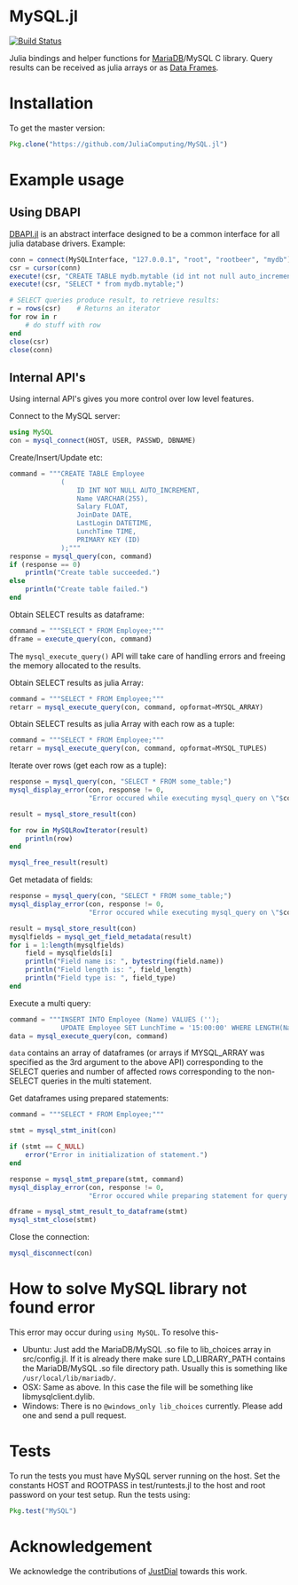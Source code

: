 MySQL.jl
======

[![Build Status](https://travis-ci.org/JuliaDB/MySQL.jl.svg?branch=master)](https://travis-ci.org/JuliaDB/MySQL.jl)

Julia bindings and helper functions for [MariaDB](https://mariadb.org/)/MySQL C library.
Query results can be received as julia arrays or as [Data Frames](https://github.com/JuliaStats/DataFrames.jl).

# Installation

To get the master version:
```julia
Pkg.clone("https://github.com/JuliaComputing/MySQL.jl")
```

# Example usage

## Using DBAPI

[DBAPI.jl](https://github.com/JuliaDB/DBAPI.jl) is an abstract interface designed to be a common interface for all julia database drivers.  Example:

```julia
conn = connect(MySQLInterface, "127.0.0.1", "root", "rootbeer", "mydb")
csr = cursor(conn)
execute!(csr, "CREATE TABLE mydb.mytable (id int not null auto_increment, name varchar(50) not null, age int, birthday date, primary key (id));")
execute!(csr, "SELECT * from mydb.mytable;")

# SELECT queries produce result, to retrieve results:
r = rows(csr)    # Returns an iterator
for row in r
    # do stuff with row
end
close(csr)
close(conn)
```

## Internal API's

Using internal API's gives you more control over low level features.

Connect to the MySQL server:
```julia
using MySQL
con = mysql_connect(HOST, USER, PASSWD, DBNAME)
```

Create/Insert/Update etc:
```julia
command = """CREATE TABLE Employee
             (
                 ID INT NOT NULL AUTO_INCREMENT,
                 Name VARCHAR(255),
                 Salary FLOAT,
                 JoinDate DATE,
                 LastLogin DATETIME,
                 LunchTime TIME,
                 PRIMARY KEY (ID)
             );"""
response = mysql_query(con, command)
if (response == 0)
    println("Create table succeeded.")
else
    println("Create table failed.")
end
```

Obtain SELECT results as dataframe:

```julia
command = """SELECT * FROM Employee;"""
dframe = execute_query(con, command)
```
The `mysql_execute_query()` API will take care of handling errors and freeing the memory allocated to the results.

Obtain SELECT results as julia Array:

```julia
command = """SELECT * FROM Employee;"""
retarr = mysql_execute_query(con, command, opformat=MYSQL_ARRAY)
```

Obtain SELECT results as julia Array with each row as a tuple:

```julia
command = """SELECT * FROM Employee;"""
retarr = mysql_execute_query(con, command, opformat=MYSQL_TUPLES)
```

Iterate over rows (get each row as a tuple):

```julia
response = mysql_query(con, "SELECT * FROM some_table;")
mysql_display_error(con, response != 0,
                    "Error occured while executing mysql_query on \"$command\"")

result = mysql_store_result(con)

for row in MySQLRowIterator(result)
    println(row)
end

mysql_free_result(result)
```

Get metadata of fields:

```julia
response = mysql_query(con, "SELECT * FROM some_table;")
mysql_display_error(con, response != 0,
                    "Error occured while executing mysql_query on \"$command\"")

result = mysql_store_result(con)
mysqlfields = mysql_get_field_metadata(result)
for i = 1:length(mysqlfields)
    field = mysqlfields[i]
    println("Field name is: ", bytestring(field.name))
    println("Field length is: ", field_length)
    println("Field type is: ", field_type)
end
```

Execute a multi query:

```julia
command = """INSERT INTO Employee (Name) VALUES ('');
             UPDATE Employee SET LunchTime = '15:00:00' WHERE LENGTH(Name) > 5;"""
data = mysql_execute_query(con, command)
```

`data` contains an array of dataframes (or arrays if MYSQL_ARRAY was specified as the
 3rd argument to the above API) corresponding to the SELECT queries and number of
 affected rows corresponding to the non-SELECT queries in the multi statement.

Get dataframes using prepared statements:

```julia
command = """SELECT * FROM Employee;"""

stmt = mysql_stmt_init(con)

if (stmt == C_NULL)
    error("Error in initialization of statement.")
end

response = mysql_stmt_prepare(stmt, command)
mysql_display_error(con, response != 0,
                    "Error occured while preparing statement for query \"$command\"")

dframe = mysql_stmt_result_to_dataframe(stmt)
mysql_stmt_close(stmt)
```

Close the connection:

```julia
mysql_disconnect(con)
```

# How to solve MySQL library not found error

This error may occur during `using MySQL`. To resolve this-
* Ubuntu: Just add the MariaDB/MySQL .so file to lib_choices array in src/config.jl. If it is already there
make sure LD_LIBRARY_PATH contains the MariaDB/MySQL .so file directory path. Usually this is something like
`/usr/local/lib/mariadb/`.
* OSX: Same as above. In this case the file will be something like libmysqlclient.dylib.
* Windows: There is no `@windows_only lib_choices` currently. Please add one and send a pull request.

# Tests

To run the tests you must have MySQL server running on the host. Set the constants HOST and ROOTPASS 
in test/runtests.jl to the host and root password on your test setup. Run the tests using:
```julia
Pkg.test("MySQL")
```

# Acknowledgement

We acknowledge the contributions of [JustDial](http://www.justdial.com) towards this work.
